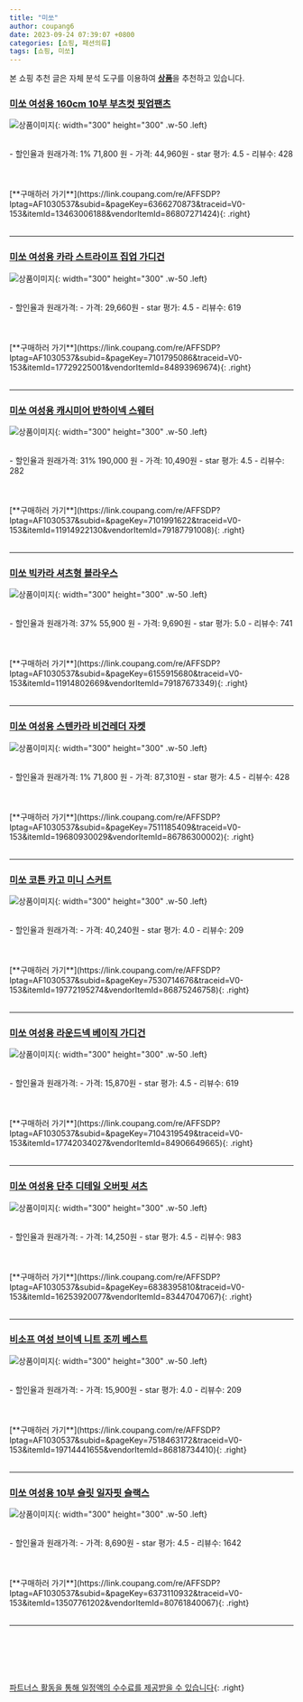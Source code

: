 ```yaml
---
title: "미쏘"
author: coupang6
date: 2023-09-24 07:39:07 +0800
categories: [쇼핑, 패션의류]
tags: [쇼핑, 미쏘]
---
```


본 쇼핑 추천 글은 자체 분석 도구를 이용하여 [**상품**](https://link.coupang.com/a/bao1ui)을 추천하고 있습니다.

### [미쏘 여성용 160cm 10부 부츠컷 핏업팬츠](https://link.coupang.com/re/AFFSDP?lptag=AF1030537&subid=&pageKey=6366270873&traceid=V0-153&itemId=13463006188&vendorItemId=86807271424)

![상품이미지](https://thumbnail10.coupangcdn.com/thumbnails/remote/230x230ex/image/rs_quotation_api/tdtdfshs/57aee8b2c73349f2ae3492bd6e2c3340.jpg){: width="300" height="300" .w-50 .left}


<br>
- 할인율과 원래가격: 1%  71,800   원
- 가격: 44,960원
- star 평가: 4.5
- 리뷰수: 428
<br>
<br>
<br>
<br>
[**구매하러 가기**](https://link.coupang.com/re/AFFSDP?lptag=AF1030537&subid=&pageKey=6366270873&traceid=V0-153&itemId=13463006188&vendorItemId=86807271424){: .right}
<br>
<br>

---

### [미쏘 여성용 카라 스트라이프 집업 가디건](https://link.coupang.com/re/AFFSDP?lptag=AF1030537&subid=&pageKey=7101795086&traceid=V0-153&itemId=17729225001&vendorItemId=84893969674)

![상품이미지](https://thumbnail7.coupangcdn.com/thumbnails/remote/230x230ex/image/rs_quotation_api/y9mdjirz/3841e340c5b14b808597327938844102.jpg){: width="300" height="300" .w-50 .left}


<br>
- 할인율과 원래가격: 
- 가격: 29,660원
- star 평가: 4.5
- 리뷰수: 619
<br>
<br>
<br>
<br>
[**구매하러 가기**](https://link.coupang.com/re/AFFSDP?lptag=AF1030537&subid=&pageKey=7101795086&traceid=V0-153&itemId=17729225001&vendorItemId=84893969674){: .right}
<br>
<br>

---

### [미쏘 여성용 캐시미어 반하이넥 스웨터](https://link.coupang.com/re/AFFSDP?lptag=AF1030537&subid=&pageKey=7101991622&traceid=V0-153&itemId=11914922130&vendorItemId=79187791008)

![상품이미지](https://thumbnail9.coupangcdn.com/thumbnails/remote/230x230ex/image/rs_quotation_api/zvta91dp/50ceb60c7b7e46f0893c3decaf18b917.jpg){: width="300" height="300" .w-50 .left}


<br>
- 할인율과 원래가격: 31%  190,000   원
- 가격: 10,490원
- star 평가: 4.5
- 리뷰수: 282
<br>
<br>
<br>
<br>
[**구매하러 가기**](https://link.coupang.com/re/AFFSDP?lptag=AF1030537&subid=&pageKey=7101991622&traceid=V0-153&itemId=11914922130&vendorItemId=79187791008){: .right}
<br>
<br>

---

### [미쏘 빅카라 셔츠형 블라우스](https://link.coupang.com/re/AFFSDP?lptag=AF1030537&subid=&pageKey=6155915680&traceid=V0-153&itemId=11914802669&vendorItemId=79187673349)

![상품이미지](https://thumbnail10.coupangcdn.com/thumbnails/remote/230x230ex/image/retail/images/2021/10/29/17/4/2f14233a-cea7-4580-a328-6107025c5e2d.jpg){: width="300" height="300" .w-50 .left}


<br>
- 할인율과 원래가격: 37%  55,900   원
- 가격: 9,690원
- star 평가: 5.0
- 리뷰수: 741
<br>
<br>
<br>
<br>
[**구매하러 가기**](https://link.coupang.com/re/AFFSDP?lptag=AF1030537&subid=&pageKey=6155915680&traceid=V0-153&itemId=11914802669&vendorItemId=79187673349){: .right}
<br>
<br>

---

### [미쏘 여성용 스텐카라 비건레더 자켓](https://link.coupang.com/re/AFFSDP?lptag=AF1030537&subid=&pageKey=7511185409&traceid=V0-153&itemId=19680930029&vendorItemId=86786300002)

![상품이미지](https://thumbnail9.coupangcdn.com/thumbnails/remote/230x230ex/image/rs_quotation_api/utlqnhsd/3d4aa57919364dfd9d55854e058b75bc.jpg){: width="300" height="300" .w-50 .left}


<br>
- 할인율과 원래가격: 1%  71,800   원
- 가격: 87,310원
- star 평가: 4.5
- 리뷰수: 428
<br>
<br>
<br>
<br>
[**구매하러 가기**](https://link.coupang.com/re/AFFSDP?lptag=AF1030537&subid=&pageKey=7511185409&traceid=V0-153&itemId=19680930029&vendorItemId=86786300002){: .right}
<br>
<br>

---

### [미쏘 코튼 카고 미니 스커트](https://link.coupang.com/re/AFFSDP?lptag=AF1030537&subid=&pageKey=7530714676&traceid=V0-153&itemId=19772195274&vendorItemId=86875246758)

![상품이미지](https://thumbnail9.coupangcdn.com/thumbnails/remote/230x230ex/image/retail/images/2023/08/14/11/5/2ab9d1ad-57b4-419f-b758-8452365839a3.jpg){: width="300" height="300" .w-50 .left}


<br>
- 할인율과 원래가격: 
- 가격: 40,240원
- star 평가: 4.0
- 리뷰수: 209
<br>
<br>
<br>
<br>
[**구매하러 가기**](https://link.coupang.com/re/AFFSDP?lptag=AF1030537&subid=&pageKey=7530714676&traceid=V0-153&itemId=19772195274&vendorItemId=86875246758){: .right}
<br>
<br>

---

### [미쏘 여성용 라운드넥 베이직 가디건](https://link.coupang.com/re/AFFSDP?lptag=AF1030537&subid=&pageKey=7104319549&traceid=V0-153&itemId=17742034027&vendorItemId=84906649665)

![상품이미지](https://thumbnail9.coupangcdn.com/thumbnails/remote/230x230ex/image/retail/images/2605841707137850-fb54c302-c654-41e3-b19b-f7b3936eeda8.jpg){: width="300" height="300" .w-50 .left}


<br>
- 할인율과 원래가격: 
- 가격: 15,870원
- star 평가: 4.5
- 리뷰수: 619
<br>
<br>
<br>
<br>
[**구매하러 가기**](https://link.coupang.com/re/AFFSDP?lptag=AF1030537&subid=&pageKey=7104319549&traceid=V0-153&itemId=17742034027&vendorItemId=84906649665){: .right}
<br>
<br>

---

### [미쏘 여성용 단추 디테일 오버핏 셔츠](https://link.coupang.com/re/AFFSDP?lptag=AF1030537&subid=&pageKey=6838395810&traceid=V0-153&itemId=16253920077&vendorItemId=83447047067)

![상품이미지](https://thumbnail10.coupangcdn.com/thumbnails/remote/230x230ex/image/rs_quotation_api/gbqnhihj/f5ef6694322b486c8b070e50d3ca6309.jpg){: width="300" height="300" .w-50 .left}


<br>
- 할인율과 원래가격: 
- 가격: 14,250원
- star 평가: 4.5
- 리뷰수: 983
<br>
<br>
<br>
<br>
[**구매하러 가기**](https://link.coupang.com/re/AFFSDP?lptag=AF1030537&subid=&pageKey=6838395810&traceid=V0-153&itemId=16253920077&vendorItemId=83447047067){: .right}
<br>
<br>

---

### [비소프 여성 브이넥 니트 조끼 베스트](https://link.coupang.com/re/AFFSDP?lptag=AF1030537&subid=&pageKey=7518463172&traceid=V0-153&itemId=19714441655&vendorItemId=86818734410)

![상품이미지](https://thumbnail6.coupangcdn.com/thumbnails/remote/230x230ex/image/vendor_inventory/2d94/55c48470ba4ec4460c68c4d80b89a7972cf20d2706239a174b86c673960f.jpg){: width="300" height="300" .w-50 .left}


<br>
- 할인율과 원래가격: 
- 가격: 15,900원
- star 평가: 4.0
- 리뷰수: 209
<br>
<br>
<br>
<br>
[**구매하러 가기**](https://link.coupang.com/re/AFFSDP?lptag=AF1030537&subid=&pageKey=7518463172&traceid=V0-153&itemId=19714441655&vendorItemId=86818734410){: .right}
<br>
<br>

---

### [미쏘 여성용 10부 슬릿 일자핏 슬랙스](https://link.coupang.com/re/AFFSDP?lptag=AF1030537&subid=&pageKey=6373110932&traceid=V0-153&itemId=13507761202&vendorItemId=80761840067)

![상품이미지](https://thumbnail6.coupangcdn.com/thumbnails/remote/230x230ex/image/rs_quotation_api/xjhyovxw/68f693947bc94424a337c1ee7b1fc8f3.jpg){: width="300" height="300" .w-50 .left}


<br>
- 할인율과 원래가격: 
- 가격: 8,690원
- star 평가: 4.5
- 리뷰수: 1642
<br>
<br>
<br>
<br>
[**구매하러 가기**](https://link.coupang.com/re/AFFSDP?lptag=AF1030537&subid=&pageKey=6373110932&traceid=V0-153&itemId=13507761202&vendorItemId=80761840067){: .right}
<br>
<br>

---
<br><br><br><br><br> [파트너스 활동을 통해 일정액의 수수료를 제공받을 수 있습니다](https://link.coupang.com/a/bao1ui){: .right}
